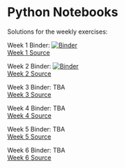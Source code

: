 # Python Notebooks

Solutions for the weekly exercises:

Week 1 Binder: [![Binder](https://mybinder.org/badge_logo.svg)](https://mybinder.org/v2/gh/Paepke-cph/PythonNotebooks.git/master?filepath=week1%2F01-Exercise-Solution.ipynb)
<br>
[Week 1 Source](https://github.com/Paepke-cph/PythonNotebooks/tree/master/week1)

Week 2 Binder: [![Binder](https://mybinder.org/badge_logo.svg)](https://mybinder.org/v2/gh/Paepke-cph/PythonNotebooks.git/master?filepath=week2%2F02-Exercise-Solution.ipynb)
<br>
[Week 2 Source](https://github.com/Paepke-cph/PythonNotebooks/tree/master/week2)

Week 3 Binder: TBA
<br>
[Week 3 Source](https://github.com/Paepke-cph/PythonNotebooks/tree/master/week3)

Week 4 Binder: TBA
<br>
[Week 4 Source](https://github.com/Paepke-cph/PythonNotebooks/tree/master/week4)

Week 5 Binder: TBA
<br>
[Week 5 Source](https://github.com/Paepke-cph/PythonNotebooks/tree/master/week5)

Week 6 Binder: TBA
<br>
[Week 6 Source](https://github.com/Paepke-cph/PythonNotebooks/tree/master/week6)
